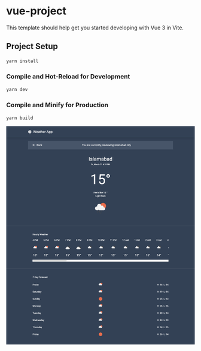 # vue-project

This template should help get you started developing with Vue 3 in Vite.

## Project Setup

```sh
yarn install
```

### Compile and Hot-Reload for Development

```sh
yarn dev
```

### Compile and Minify for Production

```sh
yarn build
```

<img src="./weather.png" />
